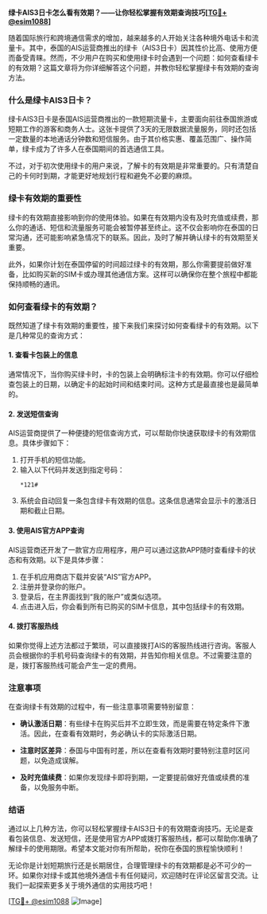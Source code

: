 **绿卡AIS3日卡怎么看有效期？——让你轻松掌握有效期查询技巧[[TG💪+ @esim1088](https://t.me/s/esim1088)]**

随着国际旅行和跨境通信需求的增加，越来越多的人开始关注各种境外电话卡和流量卡。其中，泰国的AIS运营商推出的绿卡（AIS3日卡）因其性价比高、使用方便而备受青睐。然而，不少用户在购买和使用绿卡时会遇到一个问题：如何查看绿卡的有效期？这篇文章将为你详细解答这个问题，并教你轻松掌握绿卡有效期的查询方法。

### 什么是绿卡AIS3日卡？

绿卡AIS3日卡是泰国AIS运营商推出的一款短期流量卡，主要面向前往泰国旅游或短期工作的游客和商务人士。这张卡提供了3天的无限数据流量服务，同时还包括一定数量的本地通话分钟数和短信服务。由于其价格实惠、覆盖范围广、操作简单，绿卡成为了许多人在泰国期间的首选通信工具。

不过，对于初次使用绿卡的用户来说，了解卡的有效期是非常重要的。只有清楚自己的卡何时到期，才能更好地规划行程和避免不必要的麻烦。

### 绿卡有效期的重要性

绿卡的有效期直接影响到你的使用体验。如果在有效期内没有及时充值或续费，那么你的通话、短信和流量服务可能会被暂停甚至终止。这不仅会影响你在泰国的日常沟通，还可能影响紧急情况下的联系。因此，及时了解并确认绿卡的有效期至关重要。

此外，如果你计划在泰国停留的时间超过绿卡的有效期，那么你需要提前做好准备，比如购买新的SIM卡或办理其他通信方案。这样可以确保你在整个旅程中都能保持顺畅的通讯。

### 如何查看绿卡的有效期？

既然知道了绿卡有效期的重要性，接下来我们来探讨如何查看绿卡的有效期。以下是几种常见的查询方式：

#### 1. 查看卡包装上的信息

通常情况下，当你购买绿卡时，卡的包装上会明确标注卡的有效期。你可以仔细检查包装上的日期，以确定卡的起始时间和结束时间。这种方式是最直接也是最简单的。

#### 2. 发送短信查询

AIS运营商提供了一种便捷的短信查询方式，可以帮助你快速获取绿卡的有效期信息。具体步骤如下：

1. 打开手机的短信功能。
2. 输入以下代码并发送到指定号码：
   ```
   *121#
   ```
3. 系统会自动回复一条包含绿卡有效期的信息。这条信息通常会显示卡的激活日期和截止日期。

#### 3. 使用AIS官方APP查询

AIS运营商还开发了一款官方应用程序，用户可以通过这款APP随时查看绿卡的状态和有效期。以下是具体步骤：

1. 在手机应用商店下载并安装“AIS”官方APP。
2. 注册并登录你的账户。
3. 登录后，在主界面找到“我的账户”或类似选项。
4. 点击进入后，你会看到所有已购买的SIM卡信息，其中包括绿卡的有效期。

#### 4. 拨打客服热线

如果你觉得上述方法都过于繁琐，可以直接拨打AIS的客服热线进行咨询。客服人员会根据你的手机号码查询绿卡的有效期，并告知你相关信息。不过需要注意的是，拨打客服热线可能会产生一定的费用。

### 注意事项

在查询绿卡有效期的过程中，有一些注意事项需要特别留意：

- **确认激活日期**：有些绿卡在购买后并不立即生效，而是需要在特定条件下激活。因此，在查看有效期时，务必确认卡的实际激活日期。
  
- **注意时区差异**：泰国与中国有时差，所以在查看有效期时要特别注意时区问题，以免造成误解。

- **及时充值续费**：如果你发现绿卡即将到期，一定要提前做好充值或续费的准备，以免服务中断。

### 结语

通过以上几种方法，你可以轻松掌握绿卡AIS3日卡的有效期查询技巧。无论是查看包装信息、发送短信，还是使用官方APP或拨打客服热线，都可以帮助你准确了解绿卡的使用期限。希望本文能对你有所帮助，祝你在泰国的旅程愉快顺利！

无论你是计划短期旅行还是长期居住，合理管理绿卡的有效期都是必不可少的一环。如果你对绿卡或其他境外通信卡有任何疑问，欢迎随时在评论区留言交流。让我们一起探索更多关于境外通信的实用技巧吧！

[[TG💪+ @esim1088](https://t.me/s/esim1088) ![Image](https://i.postimg.cc/4NQfJmqS/Snipaste-2025-05-13-00-14-12.png)]